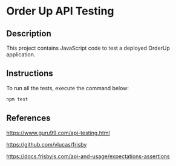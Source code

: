 # Order Up API Testing

## Description

This project contains JavaScript code to test a deployed OrderUp application.

## Instructions

To run all the tests, execute the command below:

```bash
npm test
```

## References

<https://www.guru99.com/api-testing.html>

<https://github.com/vlucas/frisby>

<https://docs.frisbyjs.com/api-and-usage/expectations-assertions>
